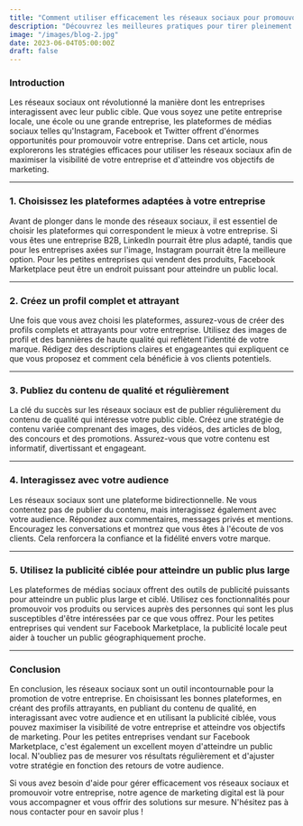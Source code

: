 ```yaml
---
title: "Comment utiliser efficacement les réseaux sociaux pour promouvoir votre entreprise"
description: "Découvrez les meilleures pratiques pour tirer pleinement parti des réseaux sociaux et booster la visibilité de votre entreprise ! Apprenez à utiliser Instagram, Facebook, Twitter et bien plus encore!"
image: "/images/blog-2.jpg"
date: 2023-06-04T05:00:00Z
draft: false
---
```



### Introduction

Les réseaux sociaux ont révolutionné la manière dont les entreprises interagissent avec leur public cible. Que vous soyez une petite entreprise locale, une école ou une grande entreprise, les plateformes de médias sociaux telles qu'Instagram, Facebook et Twitter offrent d'énormes opportunités pour promouvoir votre entreprise. Dans cet article, nous explorerons les stratégies efficaces pour utiliser les réseaux sociaux afin de maximiser la visibilité de votre entreprise et d'atteindre vos objectifs de marketing.

---

### 1. Choisissez les plateformes adaptées à votre entreprise

Avant de plonger dans le monde des réseaux sociaux, il est essentiel de choisir les plateformes qui correspondent le mieux à votre entreprise. Si vous êtes une entreprise B2B, LinkedIn pourrait être plus adapté, tandis que pour les entreprises axées sur l'image, Instagram pourrait être la meilleure option. Pour les petites entreprises qui vendent des produits, Facebook Marketplace peut être un endroit puissant pour atteindre un public local.

---

### 2. Créez un profil complet et attrayant

Une fois que vous avez choisi les plateformes, assurez-vous de créer des profils complets et attrayants pour votre entreprise. Utilisez des images de profil et des bannières de haute qualité qui reflètent l'identité de votre marque. Rédigez des descriptions claires et engageantes qui expliquent ce que vous proposez et comment cela bénéficie à vos clients potentiels.

---

### 3. Publiez du contenu de qualité et régulièrement

La clé du succès sur les réseaux sociaux est de publier régulièrement du contenu de qualité qui intéresse votre public cible. Créez une stratégie de contenu variée comprenant des images, des vidéos, des articles de blog, des concours et des promotions. Assurez-vous que votre contenu est informatif, divertissant et engageant.

---

### 4. Interagissez avec votre audience

Les réseaux sociaux sont une plateforme bidirectionnelle. Ne vous contentez pas de publier du contenu, mais interagissez également avec votre audience. Répondez aux commentaires, messages privés et mentions. Encouragez les conversations et montrez que vous êtes à l'écoute de vos clients. Cela renforcera la confiance et la fidélité envers votre marque.

---

### 5. Utilisez la publicité ciblée pour atteindre un public plus large

Les plateformes de médias sociaux offrent des outils de publicité puissants pour atteindre un public plus large et ciblé. Utilisez ces fonctionnalités pour promouvoir vos produits ou services auprès des personnes qui sont les plus susceptibles d'être intéressées par ce que vous offrez. Pour les petites entreprises qui vendent sur Facebook Marketplace, la publicité locale peut aider à toucher un public géographiquement proche.

---

### Conclusion

En conclusion, les réseaux sociaux sont un outil incontournable pour la promotion de votre entreprise. En choisissant les bonnes plateformes, en créant des profils attrayants, en publiant du contenu de qualité, en interagissant avec votre audience et en utilisant la publicité ciblée, vous pouvez maximiser la visibilité de votre entreprise et atteindre vos objectifs de marketing. Pour les petites entreprises vendant sur Facebook Marketplace, c'est également un excellent moyen d'atteindre un public local. N'oubliez pas de mesurer vos résultats régulièrement et d'ajuster votre stratégie en fonction des retours de votre audience.

Si vous avez besoin d'aide pour gérer efficacement vos réseaux sociaux et promouvoir votre entreprise, notre agence de marketing digital est là pour vous accompagner et vous offrir des solutions sur mesure. N'hésitez pas à nous contacter pour en savoir plus !

